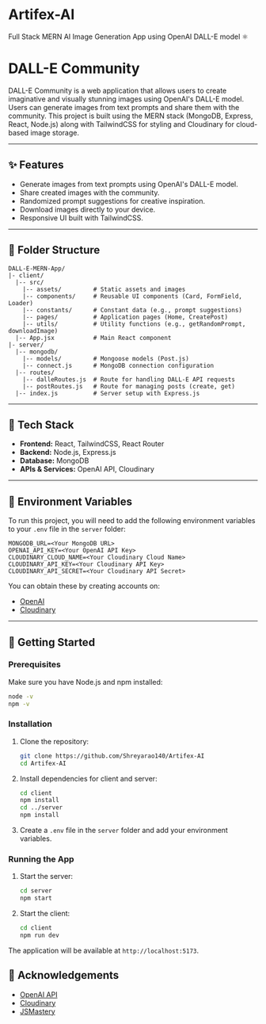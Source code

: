 # Artifex-AI
Full Stack MERN AI Image Generation App using OpenAI DALL-E model ⚛
# DALL-E Community

DALL-E Community is a web application that allows users to create imaginative and visually stunning images using OpenAI's DALL-E model. Users can generate images from text prompts and share them with the community. This project is built using the MERN stack (MongoDB, Express, React, Node.js) along with TailwindCSS for styling and Cloudinary for cloud-based image storage.

---

## :sparkles: Features
- Generate images from text prompts using OpenAI's DALL-E model.
- Share created images with the community.
- Randomized prompt suggestions for creative inspiration.
- Download images directly to your device.
- Responsive UI built with TailwindCSS.

---

## :file_folder: Folder Structure

```
DALL-E-MERN-App/
|- client/
  |-- src/
    |-- assets/         # Static assets and images
    |-- components/     # Reusable UI components (Card, FormField, Loader)
    |-- constants/      # Constant data (e.g., prompt suggestions)
    |-- pages/          # Application pages (Home, CreatePost)
    |-- utils/          # Utility functions (e.g., getRandomPrompt, downloadImage)
  |-- App.jsx           # Main React component
|- server/
  |-- mongodb/
    |-- models/         # Mongoose models (Post.js)
    |-- connect.js      # MongoDB connection configuration
  |-- routes/
    |-- dalleRoutes.js  # Route for handling DALL-E API requests
    |-- postRoutes.js   # Route for managing posts (create, get)
  |-- index.js          # Server setup with Express.js
```

---

## :wrench: Tech Stack
- **Frontend:** React, TailwindCSS, React Router
- **Backend:** Node.js, Express.js
- **Database:** MongoDB
- **APIs & Services:** OpenAI API, Cloudinary

---

## :key: Environment Variables
To run this project, you will need to add the following environment variables to your `.env` file in the `server` folder:

```
MONGODB_URL=<Your MongoDB URL>
OPENAI_API_KEY=<Your OpenAI API Key>
CLOUDINARY_CLOUD_NAME=<Your Cloudinary Cloud Name>
CLOUDINARY_API_KEY=<Your Cloudinary API Key>
CLOUDINARY_API_SECRET=<Your Cloudinary API Secret>
```

You can obtain these by creating accounts on:
- [OpenAI](https://openai.com/api)
- [Cloudinary](https://cloudinary.com)

---

## :rocket: Getting Started

### Prerequisites
Make sure you have Node.js and npm installed:
```bash
node -v
npm -v
```

### Installation

1. Clone the repository:
   ```bash
   git clone https://github.com/Shreyarao140/Artifex-AI
   cd Artifex-AI
   ```

2. Install dependencies for client and server:
   ```bash
   cd client
   npm install
   cd ../server
   npm install
   ```

3. Create a `.env` file in the `server` folder and add your environment variables.

### Running the App

1. Start the server:
   ```bash
   cd server
   npm start
   ```

2. Start the client:
   ```bash
   cd client
   npm run dev
   ```

The application will be available at `http://localhost:5173`.

## :gem: Acknowledgements
- [OpenAI API](https://openai.com/api)
- [Cloudinary](https://cloudinary.com)
- [JSMastery](https://jsmastery.pro)

